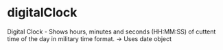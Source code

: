 # digitalClock
Digital Clock - Shows hours, minutes and seconds (HH:MM:SS) of cuttent time of the day in military time format.
-> Uses date object
